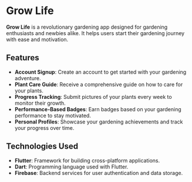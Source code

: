 # Grow Life

**Grow Life** is a revolutionary gardening app designed for gardening enthusiasts and newbies alike. It helps users start their gardening journey with ease and motivation.

## Features

- **Account Signup**: Create an account to get started with your gardening adventure.
- **Plant Care Guide**: Receive a comprehensive guide on how to care for your plants.
- **Progress Tracking**: Submit pictures of your plants every week to monitor their growth.
- **Performance-Based Badges**: Earn badges based on your gardening performance to stay motivated.
- **Personal Profiles**: Showcase your gardening achievements and track your progress over time.

## Technologies Used

- **Flutter**: Framework for building cross-platform applications.
- **Dart**: Programming language used with Flutter.
- **Firebase**: Backend services for user authentication and data storage.


